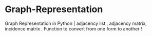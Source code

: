 # Graph-Representation
Graph Representation in Python | adjacency list , adjacency matrix, incidence matrix . Function to convert from one form to another ! 
